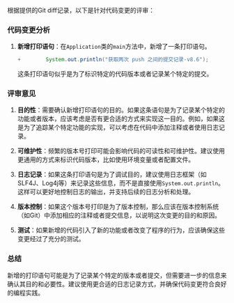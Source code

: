 根据提供的Git diff记录，以下是针对代码变更的评审：

### 代码变更分析

1. **新增打印语句**：在`Application`类的`main`方法中，新增了一条打印语句。
   ```java
   +        System.out.println("获取两次 push 之间的提交记录-v8.6");
   ```
   这条打印语句似乎是为了标识特定的代码版本或者记录某个特定的提交。

### 评审意见

1. **目的性**：需要确认新增打印语句的目的。如果这条语句是为了记录某个特定的功能或者版本，应该考虑是否有更合适的方式来实现这一目的。例如，如果这是为了追踪某个特定功能的实现，可以考虑在代码中添加注释或者使用日志记录。

2. **可维护性**：频繁的版本号打印可能会影响代码的可读性和可维护性。建议使用更通用的方式来标识代码版本，比如使用环境变量或者配置文件。

3. **日志记录**：如果这条打印语句是为了调试目的，建议使用日志框架（如SLF4J、Log4j等）来记录这些信息，而不是直接使用`System.out.println`。这样可以更好地控制日志的输出，并支持后续的日志分析和处理。

4. **版本控制**：如果这个版本号打印是为了版本控制，那么应该在版本控制系统（如Git）中添加相应的注释或者提交信息，以说明这次变更的目的和原因。

5. **测试**：如果新增的代码引入了新的功能或者改变了程序的行为，应该确保这些变更经过了充分的测试。

### 总结

新增的打印语句可能是为了记录某个特定的版本或者提交，但需要进一步的信息来确认其目的和必要性。建议使用更合适的日志记录方式，并确保代码变更符合良好的编程实践。